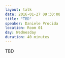 ```yaml
---
layout: talk
date: 2016-01-27 09:30:00
title: "TBD"
speaker: Daniele Procida
location: Room 01
day: Wednesday
duration: 40 minutes
---
```


TBD
